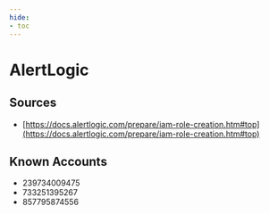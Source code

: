 ```yaml
---
hide:
- toc
---
```


# AlertLogic

## Sources

*   [https://docs.alertlogic.com/prepare/iam-role-creation.htm#top](https://docs.alertlogic.com/prepare/iam-role-creation.htm#top)

## Known Accounts

*   239734009475
*   733251395267
*   857795874556